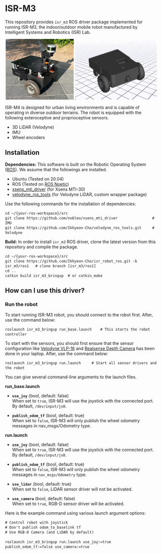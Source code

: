 # ISR-M3
This repository provides `isr_m3` ROS driver package implemented for running ISR-M3, the indoor/outdoor mobile robot manufactured by Intelligent Systems and Robotics (ISR) Lab. 

<p align='center'>
    <img src="isr_m3_bringup/docs/isr_m3.jpg" alt="isr_m4" height="200"/>
    <img src="isr_m3_bringup/docs/isr_m3_3d.png" alt="isr_m4" height="200"/>
</p>

ISR-M4 is designed for urban living environments and is capable of operating in diverse outdoor terrains. The robot is equipped with the following exteroceptive and proprioceptive sensors.
- 3D LiDAR (Velodyne)
- IMU
- Wheel encoders

## Installation
**Dependencies:** This software is built on the Robotic Operating System ([ROS](https://www.ros.org/)). We assume that the followings are installed.
- Ubuntu (Tested on 20.04) 
- ROS (Tested on [ROS Noetic](https://wiki.ros.org/noetic))
- [xsens_mti_driver](https://github.com/nobleo/xsens_mti_driver) (for Xsens MTI-30)
- [velodyne_ros_tools](https://github.com/Ikhyeon-Cho/velodyne_ros_tools.git) (for Velodyne LiDAR, custom wrapper package)

Use the following commands for the installation of dependencies:
```
cd ~/{your-ros-workspace}/src
git clone https://github.com/nobleo/xsens_mti_driver                # IMU
git clone https://github.com/Ikhyeon-Cho/velodyne_ros_tools.git     # Velodyne
```
**Build:** In order to install `isr_m3` ROS driver, clone the latest version from this repository and compile the package.
```
cd ~/{your-ros-workspace}/src
git clone https://github.com/Ikhyeon-Cho/isr_robot_ros.git -b isr_m3/ros1   # clone branch [isr_m3/ros1]
cd ..
catkin build isr_m3_bringup  # or catkin_make
```
## How can I use this driver?
### Run the robot
To start running ISR-M3 robot, you should connect to the robot first. After, use the command below:

```
roslaunch isr_m3_bringup run_base.launch    # This starts the robot controller
```

To start with the sensors, you should first ensure that the sensor configuration like [Velodyne VLP-16](http://wiki.ros.org/velodyne/Tutorials/Getting%20Started%20with%20the%20Velodyne%20VLP16) and [Realsense Depth Camera](https://github.com/Ikhyeon-Cho/realsense_ros_tools)  has been done in your laptop. After, use the command below:
```
roslaunch isr_m3_bringup run.launch     # Start all sensor drivers and the robot
```
You can give several command-line arguments to the launch files.

**run_base.launch**
- **`use_joy`** (bool, default: false)<br>
    When set to `true`, ISR-M3 will use the joystick with the connected port. By default, `/dev/input/js0`.

- **`publish_odom_tf`** (bool, default: true)<br>
    When set to `false`, ISR-M3 will only publish the wheel odometry messages in nav_msgs/Odometry type.

**run.launch**
- **`use_joy`** (bool, default: false)<br>
    When set to `true`, ISR-M3 will use the joystick with the connected port. By default, `/dev/input/js0`.

- **`publish_odom_tf`** (bool, default: true)<br>
    When set to `false`, ISR-M3 will only publish the wheel odometry messages in `nav_msgs/Odometry` type.

- **`use_lidar`** (bool, default: true)<br>
    When set to `false`, LiDAR sensor driver will not be activated.

- **`use_camera`** (bool, default: false)<br>
    When set to `true`, RGB-D sensor driver will be activated.

Here is the example command using various launch argument options:
```
# Control robot with joystick
# Don't publish odom_to_baselink tf
# Use RGB-D Camera (and LiDAR by default)

roslaunch isr_m3_bringup run.launch use_joy:=true publish_odom_tf:=false use_camera:=true
```
